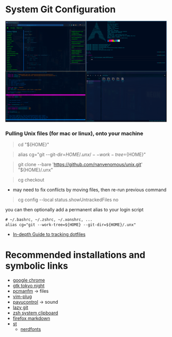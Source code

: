 # System Git Configuration

![arch system image](./.rdm/arch_config.png)

### Pulling Unix files (for mac or linux), onto your machine

> cd "${HOME}"

> alias cg="git --git-dir=${HOME}/.unx/ --work-tree=${HOME}"

> git clone --bare 'https://github.com/nanvenomous/unix.git' "${HOME}/.unx"

> cg checkout

* may need to fix conflicts by moving files, then re-run previous command

> cg config --local status.showUntrackedFiles no

you can then optionally add a permanent alias to your login script
```
# ~/.bashrc, ~/.zshrc, ~/.xonshrc, ...
alias cg="git --work-tree=${HOME} --git-dir=${HOME}/.unx"
```



* [In-depth Guide to tracking dotfiles](https://developer.atlassian.com/blog/2016/02/best-way-to-store-dotfiles-git-bare-repo/)

# Recommended installations and symbolic links
* [google chrome](https://aur.archlinux.org/packages/google-chrome/)
* [gtk tokyo night](https://github.com/stronk-dev/Tokyo-Night-Linux)
* [pcmanfm](https://archlinux.org/packages/community/x86_64/pcmanfm/) -> files
* [vim-plug](https://aur.archlinux.org/packages/vim-plug/)
* [pavucontrol](https://archlinux.org/packages/extra/x86_64/pavucontrol/) -> sound
* [lazy git](https://archlinux.org/packages/community/x86_64/lazygit/)
* [zsh system clipboard](https://github.com/kutsan/zsh-system-clipboard)
* [firefox markdown](https://github.com/KeithLRobertson/markdown-viewer#support-for-local-files-on-linux)
* [st](https://github.com/siduck76/st)
  * [nerdfonts](https://aur.archlinux.org/packages/nerd-fonts-jetbrains-mono/)
